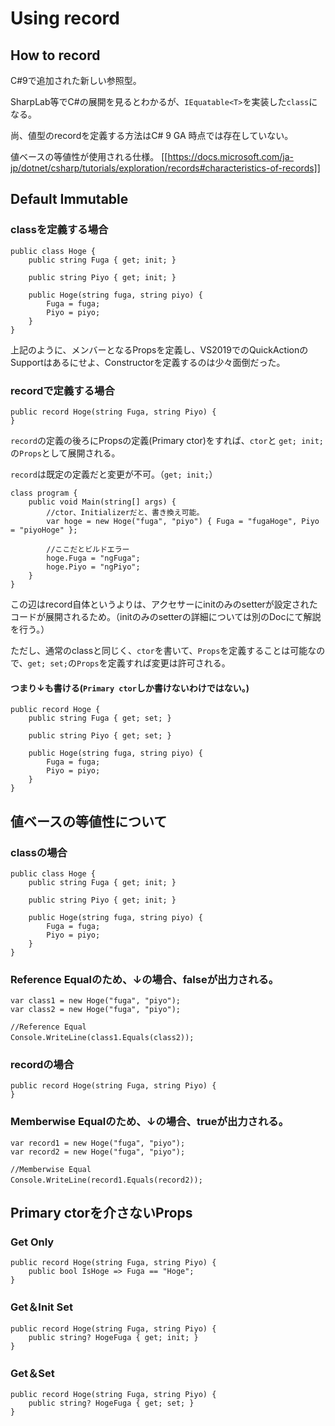 # Using record

## How to record
C#9で追加された新しい参照型。

SharpLab等でC#の展開を見るとわかるが、```IEquatable<T>```を実装した```class```になる。

尚、値型のrecordを定義する方法はC# 9 GA 時点では存在していない。


値ベースの等値性が使用される仕様。
[[https://docs.microsoft.com/ja-jp/dotnet/csharp/tutorials/exploration/records#characteristics-of-records]]

## Default Immutable

### classを定義する場合

```
public class Hoge {
    public string Fuga { get; init; }

    public string Piyo { get; init; }

    public Hoge(string fuga, string piyo) {
        Fuga = fuga;
        Piyo = piyo;
    }
}
```

上記のように、メンバーとなるPropsを定義し、VS2019でのQuickActionのSupportはあるにせよ、Constructorを定義するのは少々面倒だった。


### recordで定義する場合

```
public record Hoge(string Fuga, string Piyo) {
}
```

```record```の定義の後ろにPropsの定義(Primary ctor)をすれば、```ctor```と ```get; init;``` の```Props```として展開される。

```record```は既定の定義だと変更が不可。（```get; init;```）
```
class program { 
    public void Main(string[] args) {
        //ctor、Initializerだと、書き換え可能。
        var hoge = new Hoge("fuga", "piyo") { Fuga = "fugaHoge", Piyo = "piyoHoge" };

        //ここだとビルドエラー
        hoge.Fuga = "ngFuga";
        hoge.Piyo = "ngPiyo";
    }
}
```

この辺はrecord自体というよりは、アクセサーにinitのみのsetterが設定されたコードが展開されるため。（initのみのsetterの詳細については別のDocにて解説を行う。）

ただし、通常のclassと同じく、```ctor```を書いて、```Props```を定義することは可能なので、```get; set;```の```Props```を定義すれば変更は許可される。
#### つまり↓も書ける(```Primary ctor```しか書けないわけではない。)
```
public record Hoge {
    public string Fuga { get; set; }

    public string Piyo { get; set; }

    public Hoge(string fuga, string piyo) {
        Fuga = fuga;
        Piyo = piyo;
    }
}
```

## 値ベースの等値性について

### classの場合

```
public class Hoge {
    public string Fuga { get; init; }

    public string Piyo { get; init; }

    public Hoge(string fuga, string piyo) {
        Fuga = fuga;
        Piyo = piyo;
    }
}
```
### Reference Equalのため、↓の場合、falseが出力される。
```
var class1 = new Hoge("fuga", "piyo");
var class2 = new Hoge("fuga", "piyo");

//Reference Equal
Console.WriteLine(class1.Equals(class2));　
```

### recordの場合

```
public record Hoge(string Fuga, string Piyo) {
}
```

### Memberwise Equalのため、↓の場合、trueが出力される。
```
var record1 = new Hoge("fuga", "piyo");
var record2 = new Hoge("fuga", "piyo");

//Memberwise Equal
Console.WriteLine(record1.Equals(record2));　
```

## Primary ctorを介さないProps
### Get Only
``` 
public record Hoge(string Fuga, string Piyo) {
    public bool IsHoge => Fuga == "Hoge";
}
```

### Get＆Init Set
``` 
public record Hoge(string Fuga, string Piyo) {
    public string? HogeFuga { get; init; }
}
```

### Get＆Set
``` 
public record Hoge(string Fuga, string Piyo) {
    public string? HogeFuga { get; set; }
}
```